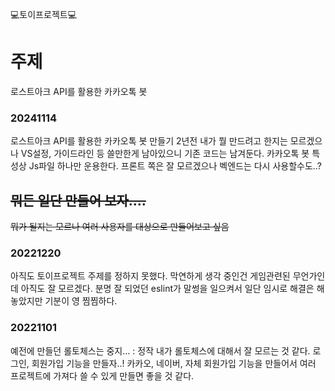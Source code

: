 💻토이프로젝트💻

# 주제
로스트아크 API를 활용한 카카오톡 봇

### 20241114
로스트아크 API를 활용한 카카오톡 봇 만들기
2년전 내가 뭘 만드려고 한지는 모르겠으나 VS설정, 가이드라인 등 쓸만한게 남아있으니 기존 코드는 남겨둔다.
카카오톡 봇 특성상 Js파일 하나만 운용한다.
프론트 쪽은 잘 모르겠으나 벡엔드는 다시 사용할수도..?

## ~~뭐든 일단 만들어 보자....~~
~~뭐가 될지는 모르나 여러 사용자를 대상으로 만들어보고 싶음~~

### 20221220
아직도 토이프로젝트 주제를 정하지 못했다. 막연하게 생각 중인건 게임관련된 무언가인데 아직도 잘 모르겠다.
분명 잘 되었던 eslint가 말썽을 일으켜서 일단 임시로 해결은 해놓았지만 기분이 영 찜찜하다.

### 20221101
예전에 만들던 롤토체스는 중지... : 정작 내가 롤토체스에 대해서 잘 모르는 것 같다.
로그인, 회원가입 기능을 만들자..!
카카오, 네이버, 자체 회원가입 기능을 만들어서 여러 프로젝트에 가져다 쓸 수 있게 만들면 좋을 것 같다.



